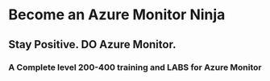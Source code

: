# Become an Azure Monitor Ninja

## Stay Positive. DO Azure Monitor.

### A Complete level 200-400 training and LABS for Azure Monitor 

<img src = " ">
